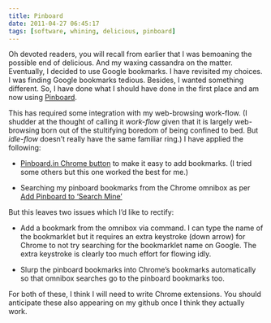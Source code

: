 ```yaml
---
title: Pinboard
date: 2011-04-27 06:45:17
tags: [software, whining, delicious, pinboard]
---
```


<div class='post_body'><p>Oh devoted readers, you will recall from earlier that I was bemoaning the possible end of delicious. And my waxing cassandra on the matter. Eventually, I decided to use Google bookmarks. I have revisited my choices. I was finding Google bookmarks tedious. Besides, I wanted something different. So, I have done what I should have done in the first place and am now using <a href="pinboard.in">Pinboard</a>.</p>

<p>This has required some integration with my web-browsing work-flow. (I shudder at the thought of calling it <em>work-flow</em> given that it is largely web-browsing born out of the stultifying boredom of being confined to bed. But <em>idle-flow</em> doesn&rsquo;t really have the same familiar ring.) I have applied the following:</p>

<ul>
<li><p><a href="https://chrome.google.com/webstore/detail/geojpngopndpffccbfgekncdgmgchmgh">Pinboard.in Chrome button</a> to make it easy to add bookmarks. (I tried some others but this one worked the best for me.)</p></li>
<li><p>Searching my pinboard bookmarks from the Chrome omnibox as per <a href="http://blog.justin.kelly.org.au/how-to-add-pinboardin-search-mine-as-a-chrome">Add Pinboard to &lsquo;Search Mine&rsquo;</a></p></li>
</ul>

<p>But this leaves two issues which I&rsquo;d like to rectify:</p>

<ul>
<li><p>Add a bookmark from the omnibox via command. I can type the name of the bookmarklet but it requires an extra keystroke (down arrow) for Chrome to not try searching for the bookmarklet name on Google. The extra keystroke is clearly too much effort for flowing idly.</p></li>
<li><p>Slurp the pinboard bookmarks into Chrome&rsquo;s bookmarks automatically so that omnibox searches go to the pinboard bookmarks too.</p></li>
</ul>

<p>For both of these, I think I will need to write Chrome extensions. You should anticipate these also appearing on my github once I think they actually work.</p></div>
